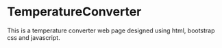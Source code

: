 # TemperatureConverter
This is a temperature converter web page designed using html, bootstrap css and javascript.
